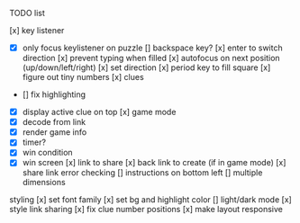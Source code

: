 TODO list

[x] key listener
  - [x] only focus keylistener on puzzle
[] backspace key?
[x] enter to switch direction
[x] prevent typing when filled
[x] autofocus on next position (up/down/left/right)
[x] set direction
[x] period key to fill square
[x] figure out tiny numbers
[x] clues
  - [] fix highlighting
  - [x] display active clue on top
[x] game mode
  - [x] decode from link
  - [x] render game info
  - [x] timer?
  - [x] win condition
  - [x] win screen
[x] link to share
[x] back link to create (if in game mode)
[x] share link error checking
[] instructions on bottom left
[] multiple dimensions

styling
[x] set font family
[x] set bg and highlight color
[] light/dark mode
[x] style link sharing
[x] fix clue number positions
[x] make layout responsive
